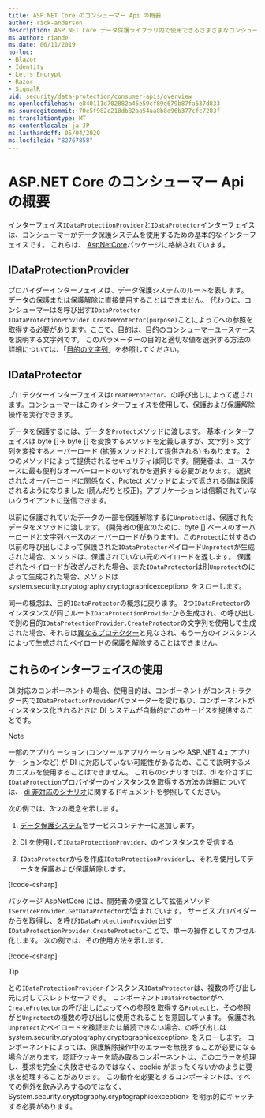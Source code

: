 ```yaml
---
title: ASP.NET Core のコンシューマー Api の概要
author: rick-anderson
description: ASP.NET Core データ保護ライブラリ内で使用できるさまざまなコンシューマー Api の簡単な概要を説明します。
ms.author: riande
ms.date: 06/11/2019
no-loc:
- Blazor
- Identity
- Let's Encrypt
- Razor
- SignalR
uid: security/data-protection/consumer-apis/overview
ms.openlocfilehash: e840111d702882a45e59cf89d679b87fa537d833
ms.sourcegitcommit: 70e5f982c218db82aa54aa8b8d96b377cfc7283f
ms.translationtype: MT
ms.contentlocale: ja-JP
ms.lasthandoff: 05/04/2020
ms.locfileid: "82767858"
---
```

# <a name="consumer-apis-overview-for-aspnet-core"></a>ASP.NET Core のコンシューマー Api の概要

インターフェイス`IDataProtectionProvider`と`IDataProtector`インターフェイスは、コンシューマーがデータ保護システムを使用するための基本的なインターフェイスです。 これらは、 [AspNetCore](https://www.nuget.org/packages/Microsoft.AspNetCore.DataProtection.Abstractions/)パッケージに格納されています。

## <a name="idataprotectionprovider"></a>IDataProtectionProvider

プロバイダーインターフェイスは、データ保護システムのルートを表します。 データの保護または保護解除に直接使用することはできません。 代わりに、コンシューマーはを呼び出す`IDataProtector` `IDataProtectionProvider.CreateProtector(purpose)`ことによってへの参照を取得する必要があります。ここで、目的は、目的のコンシューマーユースケースを説明する文字列です。 このパラメーターの目的と適切な値を選択する方法の詳細については、「[目的の文字列](xref:security/data-protection/consumer-apis/purpose-strings)」を参照してください。

## <a name="idataprotector"></a>IDataProtector

プロテクターインターフェイスは`CreateProtector`、の呼び出しによって返されます。コンシューマーはこのインターフェイスを使用して、保護および保護解除操作を実行できます。

データを保護するには、データを`Protect`メソッドに渡します。 基本インターフェイスは byte []-> byte [] を変換するメソッドを定義しますが、文字列 > 文字列を変換するオーバーロード (拡張メソッドとして提供される) もあります。 2つのメソッドによって提供されるセキュリティは同じです。開発者は、ユースケースに最も便利なオーバーロードのいずれかを選択する必要があります。 選択されたオーバーロードに関係なく、Protect メソッドによって返される値は保護されるようになりました (読んだりと校正)。アプリケーションは信頼されていないクライアントに送信できます。

以前に保護されていたデータの一部を保護解除するに`Unprotect`は、保護されたデータをメソッドに渡します。 (開発者の便宜のために、byte [] ベースのオーバーロードと文字列ベースのオーバーロードがあります)。この`Protect`に対するの以前の呼び出しによって保護された`IDataProtector`ペイロード`Unprotect`が生成された場合、メソッドは、保護されていない元のペイロードを返します。 保護されたペイロードが改ざんされた場合、また`IDataProtector`は別`Unprotect`のによって生成された場合、メソッドは system.security.cryptography.cryptographicexception> をスローします。

同一の概念は、目的`IDataProtector`の概念に戻ります。 2つ`IDataProtector`のインスタンスが同じルート`IDataProtectionProvider`から生成され、の呼び出しで別の目的`IDataProtectionProvider.CreateProtector`の文字列を使用して生成された場合、それらは[異なるプロテクター](xref:security/data-protection/consumer-apis/purpose-strings)と見なされ、もう一方のインスタンスによって生成されたペイロードの保護を解除することはできません。

## <a name="consuming-these-interfaces"></a>これらのインターフェイスの使用

DI 対応のコンポーネントの場合、使用目的は、コンポーネントがコンストラクター内で`IDataProtectionProvider`パラメーターを受け取り、コンポーネントがインスタンス化されるときに DI システムが自動的にこのサービスを提供することです。

> [!NOTE]
> 一部のアプリケーション (コンソールアプリケーションや ASP.NET 4.x アプリケーションなど) が DI に対応していない可能性があるため、ここで説明するメカニズムを使用することはできません。 これらのシナリオでは、di を介さずに`IDataProtection`プロバイダーのインスタンスを取得する方法の詳細については、 [di 非対応のシナリオ](xref:security/data-protection/configuration/non-di-scenarios)に関するドキュメントを参照してください。

次の例では、3つの概念を示します。

1. [データ保護システム](xref:security/data-protection/configuration/overview)をサービスコンテナーに追加します。

2. DI を使用して`IDataProtectionProvider`、のインスタンスを受信する

3. `IDataProtector`からを作成`IDataProtectionProvider`し、それを使用してデータを保護および保護解除します。

[!code-csharp[](../using-data-protection/samples/protectunprotect.cs?highlight=26,34,35,36,37,38,39,40)]

パッケージ AspNetCore には、開発者の便宜として拡張メソッド`IServiceProvider.GetDataProtector`が含まれています。 サービスプロバイダーからを取得し、を呼び`IDataProtectionProvider`出す`IDataProtectionProvider.CreateProtector`ことで、単一の操作としてカプセル化します。 次の例では、その使用方法を示します。

[!code-csharp[](./overview/samples/getdataprotector.cs?highlight=15)]

>[!TIP]
> との`IDataProtectionProvider`インスタンス`IDataProtector`は、複数の呼び出し元に対してスレッドセーフです。 コンポーネント`IDataProtector`がへ`CreateProtector`の呼び出しによってへの参照を取得する`Protect`と、その参照がと`Unprotect`の複数の呼び出しに使用されることを意図しています。 保護され`Unprotect`たペイロードを検証または解読できない場合、の呼び出しは system.security.cryptography.cryptographicexception> をスローします。 コンポーネントによっては、保護解除操作中のエラーを無視することが必要になる場合があります。認証クッキーを読み取るコンポーネントは、このエラーを処理し、要求を完全に失敗させるのではなく、cookie がまったくないかのように要求を処理することがあります。 この動作を必要とするコンポーネントは、すべての例外を飲み込みするのではなく、System.security.cryptography.cryptographicexception> を明示的にキャッチする必要があります。
